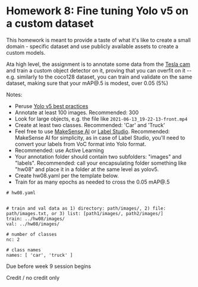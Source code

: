# Homework 8: Fine tuning Yolo v5 on a custom dataset

This homework is meant to provide a taste of what it's like to create a small domain - specific dataset and use publicly available assets to create a custom models.

Ata high level, the assignment is to annotate some data from the [Tesla cam](https://w251lab08.s3.us-west-1.amazonaws.com/videos.tar) and train a custom object detector on it, proving that you can overfit on it -- e.g. similarly to the coco128 dataset, you can train and validate on the same dataset, making sure that your mAP@.5 is modest, over 0.05 (5%)

Notes:
* Peruse [Yolo v5 best practices](https://docs.ultralytics.com/tutorials/training-tips-best-results/)
* Annotate at least 100 images. Recommended: 300
* Look for large objects, e.g. the file like `2021-06-13_19-22-13-front.mp4`
* Create at least two classes. Recommended: 'Car' and 'Truck'
* Feel free to use [MakeSense AI](https://www.makesense.ai/) or [Label Studio](https://labelstud.io/). Recommended: MakeSense AI for simplicity, as in case of Label Studio, you'll need to convert your labels from VoC format into Yolo format.
* Recommended: use Active Learning
* Your annotation folder should contain two subfolders: "images" and "labels". Recommended: call your encapsulating folder something like "hw08" and place it in a folder at the same level as yolov5.
* Create hw08.yaml per the template below.
* Train for as many epochs as needed to cross the 0.05 mAP@.5


```
# hw08.yaml


# train and val data as 1) directory: path/images/, 2) file: path/images.txt, or 3) list: [path1/images/, path2/images/]
train: ../hw08/images/  
val: ../hw08/images/  

# number of classes
nc: 2

# class names
names: [ 'car', 'truck' ]
```
Due before week 9 session begins

Credit / no credit only
